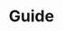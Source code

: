 ---
title: Guide
description: A friendly guide to help you master things in a wonderfully thorough manner.
image: cover.png

# Badge style
style:
    background: " #E8888A"
    color: "#fff"
---